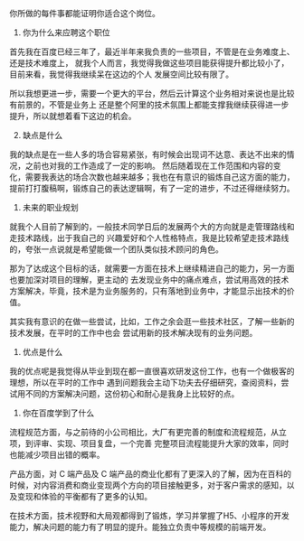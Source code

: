 你所做的每件事都能证明你适合这个岗位。   

1. 你为什么来应聘这个职位     

首先我在百度已经三年了，最近半年来我负责的一些项目，不管是在业务难度上、还是技术难度上，
就我个人而言，我觉得我做这些项目能获得提升都比较小了，目前来看，我觉得我继续呆在这边的个人
发展空间比较有限了。   

所以我想更进一步，需要一个更大的平台，然后云计算这个业务相对来说也是比较有前景的，不管是业务上
还是整个阿里的技术氛围上都能支撑我继续获得进一步提升，所以就想着看下这边的机会。

2. 缺点是什么    

我的缺点是在一些人多的场合容易紧张，有时候会出现词不达意、表达不出来的情况，之前也对我的工作造成了一定的影响。
然后随着现在工作范围和内容的变化，需要我表达的场合次数也越来越多；我也在有意识的锻炼自己这方面的能力，提前打打腹稿啊，锻炼自己的表达逻辑啊，有了一定的进步，不过还得继续努力。


1. 未来的职业规划    

就我个人目前了解到的，一般技术同学日后的发展两个大的方向就是走管理路线和走技术路线，出于我自己的
兴趣爱好和个人性格特点，我是比较希望走技术路线的，夸张一点说就是希望能做一个团队类似技术顾问的角色。   

那为了达成这个目标的话，就需要一方面在技术上继续精进自己的能力，另一方面也要加深对项目的理解，更主动的
去发现业务中的痛点难点，尝试用高效的技术方案解决，毕竟，技术是为业务服务的，只有落地到业务中，才能显示出技术的价值。    

其实我有意识的在做一些尝试，比如，工作之余会逛一些技术社区，了解一些新的技术发展，在平时的工作中也会
尝试用新的技术解决现有的业务问题。    

1. 优点是什么

我的优点呢是我觉得从毕业到现在都一直很喜欢研发这份工作，也有一个做极客的理想，所以在平时的工作中
遇到问题我会主动下功夫去仔细研究，查阅资料，尝试用不同的方案解决问题，这份初心和耐心是我身上比较好的点。   


1. 你在百度学到了什么   

流程规范方面，与之前待的小公司相比，大厂有更完善的制度和流程规范，从立项，到评审、实现、项目复盘，一个完善
完整项目流程能提升大家的效率，同时也能减少项目出错的概率。   

产品方面，对 C 端产品及 C 端产品的商业化都有了更深入的了解，因为在百科的时候，对内容消费和商业变现两个方向的项目接触更多，对于客户需求的感知，以及变现和体验的平衡都有了更多的认知。

在技术方面，技术视野和大局观都得到了锻炼，学习并掌握了H5、小程序的开发能力，解决问题的能力有了明显的提升。能独立负责中等规模的前端开发。    



